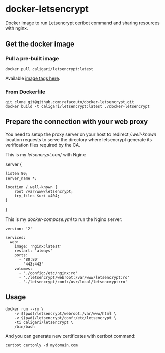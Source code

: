 
# docker-letsencrypt

Docker image to run Letsencrypt certbot command and sharing resources with nginx.

## Get the docker image

### Pull a pre-built image

    docker pull caligari/letsencrypt:latest

Available [image tags here](https://hub.docker.com/r/caligari/letsencrypt/tags/).


### From Dockerfile

    git clone git@github.com:rafacouto/docker-letsencrypt.git
    docker build -t caligari/letsencrypt:latest ./docker-letsencrypt


## Prepare the connection with your web proxy

You need to setup the proxy server on your host to redirect _/.well-known_
location requests to serve the directory where letsencrypt generate its
verification files required by the CA.

This is my _letsencrypt.conf_ with Nginx:

server {

    listen 80;
    server_name *;

    location /.well-known {
        root /var/www/letsencrypt;
        try_files $uri =404;
    }

}

This is my _docker-compose.yml_ to run the Nginx server:

    version: '2'

    services:
      web:
        image: 'nginx:latest'
        restart: 'always'
        ports:
          - '80:80'
          - '443:443'
        volumes:
          - './config:/etc/nginx:ro'
          - './letsencrypt/webroot:/var/www/letsencrypt:ro'
          - './letsencrypt/conf:/usr/local/letsencrypt:ro'


## Usage

    docker run --rm \
        -v $(pwd)/letsencrypt/webroot:/var/www/html \
        -v $(pwd)/letsencrypt/conf:/etc/letsencrypt \
        -ti caligari/letsencrypt \
        /bin/bash

And you can generate new certificates with certbot command:

    certbot certonly -d mydomain.com


